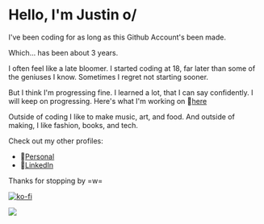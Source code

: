 # Hello, I'm Justin o/

I've been coding for as long as this Github Account's been made.

Which... has been about 3 years.

I often feel like a late bloomer. I started coding at 18, far later than some of the geniuses I know. Sometimes I regret not starting sooner.

But I think I'm progressing fine. I learned a lot, that I can say confidently. I will keep on progressing. Here's what I'm working on 🔗[here](https://www.flatlined.gg/mischief)

Outside of coding I like to make music, art, and food. And outside of making, I like fashion, books, and tech.

Check out my other profiles:

- 🔗[Personal](https://www.justin.flatlined.gg/)
- 🔗[LinkedIn](https://www.linkedin.com/in/justin-flatlined/)

Thanks for stopping by =w=

[![ko-fi](https://ko-fi.com/img/githubbutton_sm.svg)](https://ko-fi.com/W7W7116IW6)

<img src="https://komarev.com/ghpvc/?username=Jae7777&style=flat-square&color=429dd7&label=views"> 


